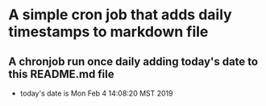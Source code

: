 A simple cron job that adds daily timestamps to markdown file
============================================================
## A chronjob run once daily adding today's date to this README.md file
* today's date is Mon Feb  4 14:08:20 MST 2019
